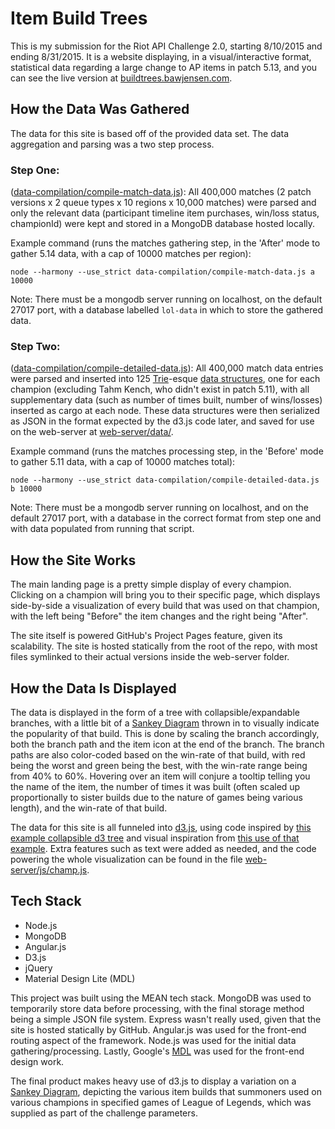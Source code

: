 # Item Build Trees

This is my submission for the Riot API Challenge 2.0, starting 8/10/2015 and ending 8/31/2015. It is a website displaying, in a visual/interactive format, statistical data regarding a large change to AP items in patch 5.13, and you can see the live version at [buildtrees.bawjensen.com](http://buildtrees.bawjensen.com).

## How the Data Was Gathered
The data for this site is based off of the provided data set. The data aggregation and parsing was a two step process.

### Step One:
([data-compilation/compile-match-data.js](data-compilation/compile-match-data.js)): All 400,000 matches (2 patch versions x 2 queue types x 10 regions x 10,000 matches) were parsed and only the relevant data (participant timeline item purchases, win/loss status, championId) were kept and stored in a MongoDB database hosted locally.

Example command (runs the matches gathering step, in the 'After' mode to gather 5.14 data, with a cap of 10000 matches per region):

    node --harmony --use_strict data-compilation/compile-match-data.js a 10000

Note: There must be a mongodb server running on localhost, on the default 27017 port, with a database labelled `lol-data` in which to store the gathered data.

### Step Two:
([data-compilation/compile-detailed-data.js](data-compilation/compile-detailed-data.js)): All 400,000 match data entries were parsed and inserted into 125 [Trie](https://en.wikipedia.org/wiki/Trie)-esque [data structures](helpers/item-build-trie.js), one for each champion (excluding Tahm Kench, who didn't exist in patch 5.11), with all supplementary data (such as number of times built, number of wins/losses) inserted as cargo at each node. These data structures were then serialized as JSON in the format expected by the d3.js code later, and saved for use on the web-server at [web-server/data/](web-server/data/).

Example command (runs the matches processing step, in the 'Before' mode to gather 5.11 data, with a cap of 10000 matches total):

    node --harmony --use_strict data-compilation/compile-detailed-data.js b 10000

Note: There must be a mongodb server running on localhost, and on the default 27017 port, with a database in the correct format from step one and with data populated from running that script.

## How the Site Works
The main landing page is a pretty simple display of every champion. Clicking on a champion will bring you to their specific page, which displays side-by-side a visualization of every build that was used on that champion, with the left being "Before" the item changes and the right being "After".

The site itself is powered GitHub's Project Pages feature, given its scalability. The site is hosted statically from the root of the repo, with most files symlinked to their actual versions inside the web-server folder.

## How the Data Is Displayed
The data is displayed in the form of a tree with collapsible/expandable branches, with a little bit of a [Sankey Diagram](https://en.wikipedia.org/wiki/Sankey_diagram) thrown in to visually indicate the popularity of that build. This is done by scaling the branch accordingly, both the branch path and the item icon at the end of the branch. The branch paths are also color-coded based on the win-rate of that build, with red being the worst and green being the best, with the win-rate range being from 40% to 60%. Hovering over an item will conjure a tooltip telling you the name of the item, the number of times it was built (often scaled up proportionally to sister builds due to the nature of games being various length), and the win-rate of that build.

The data for this site is all funneled into [d3.js](http://d3js.org/), using code inspired by [this example collapsible d3 tree](http://bl.ocks.org/mbostock/4339083) and visual inspiration from [this use of that example](http://www.brightpointinc.com/interactive/budget/index.html?source=d3js). Extra features such as text were added as needed, and the code powering the whole visualization can be found in the file [web-server/js/champ.js](web-server/js/champ.js).

## Tech Stack

+ Node.js
+ MongoDB
+ Angular.js
+ D3.js
+ jQuery
+ Material Design Lite (MDL)

This project was built using the MEAN tech stack. MongoDB was used to temporarily store data before processing, with the final storage method being a simple JSON file system. Express wasn't really used, given that the site is hosted statically by GitHub. Angular.js was used for the front-end routing aspect of the framework. Node.js was used for the initial data gathering/processing. Lastly, Google's [MDL](http://www.getmdl.io/) was used for the front-end design work.

The final product makes heavy use of d3.js to display a variation on a [Sankey Diagram](https://en.wikipedia.org/wiki/Sankey_diagram), depicting the various item builds that summoners used on various champions in specified games of League of Legends, which was supplied as part of the challenge parameters.
